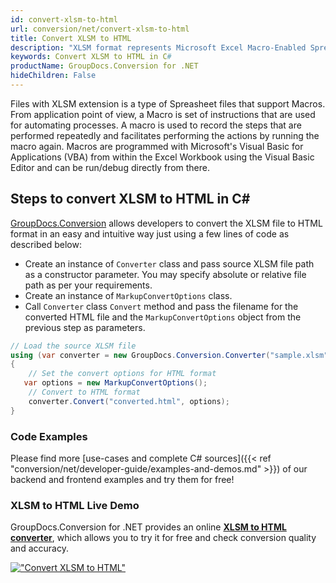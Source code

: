 ```yaml
---
id: convert-xlsm-to-html
url: conversion/net/convert-xlsm-to-html
title: Convert XLSM to HTML
description: "XLSM format represents Microsoft Excel Macro-Enabled Spreadsheet with .xlsm extension. Learn how to convert XLSM to HTML file programmatically in C# language using GroupDocs.Conversion for .NET library."
keywords: Convert XLSM to HTML in C#
productName: GroupDocs.Conversion for .NET
hideChildren: False
---
```


Files with XLSM extension is a type of Spreasheet files that support Macros. From application point of view, a Macro is set of instructions that are used for automating processes. A macro is used to record the steps that are performed repeatedly and facilitates performing the actions by running the macro again. Macros are programmed with Microsoft's Visual Basic for Applications (VBA) from within the Excel Workbook using the Visual Basic Editor and can be run/debug directly from there.

## Steps to convert XLSM to HTML in C#

[GroupDocs.Conversion](https://products.groupdocs.com/conversion/net) allows developers to convert the XLSM file to HTML format in an easy and intuitive way just using a few lines of code as described below:

* Create an instance of `Converter` class and pass source XLSM file path as a constructor parameter. You may specify absolute or relative file path as per your requirements. 
* Create an instance of `MarkupConvertOptions` class.
* Call `Converter` class `Convert` method and pass the filename for the converted HTML file and the `MarkupConvertOptions` object from the previous step as parameters.

```csharp
// Load the source XLSM file
using (var converter = new GroupDocs.Conversion.Converter("sample.xlsm"))
{
    // Set the convert options for HTML format
   var options = new MarkupConvertOptions();
    // Convert to HTML format
    converter.Convert("converted.html", options);
}
```

### Code Examples

Please find more [use-cases and complete C# sources]({{< ref "conversion/net/developer-guide/examples-and-demos.md" >}}) of our backend and frontend examples and try them for free!

### XLSM to HTML Live Demo

GroupDocs.Conversion for .NET provides an online [**XLSM to HTML converter**](https://products.groupdocs.app/conversion/xlsm-to-html), which allows you to try it for free and check conversion quality and accuracy.

[!["Convert XLSM to HTML"](conversion/net/images/convert-to-html/convert-xlsm-to-html.png)](https://products.groupdocs.app/conversion/xlsm-to-html)